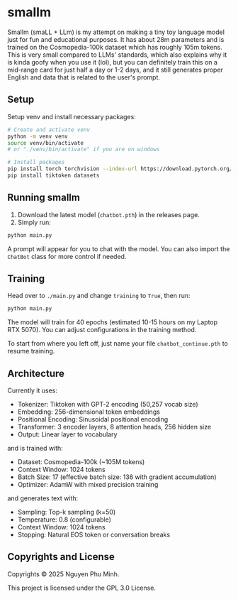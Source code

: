 # smallm

Smallm (smaLL + LLm) is my attempt on making a tiny toy language model just for fun and educational purposes. It has about 28m parameters and is trained on the Cosmopedia-100k dataset which has roughly 105m tokens. This is very small compared to LLMs' standards, which also explains why it is kinda goofy when you use it (lol), but you can definitely train this on a mid-range card for just half a day or 1-2 days, and it still generates proper English and data that is related to the user's prompt.

## Setup

Setup venv and install necessary packages:

```sh
# Create and activate venv
python -m venv venv
source venv/bin/activate
# or "./venv/bin/activate" if you are on windows

# Install packages
pip install torch torchvision --index-url https://download.pytorch.org/whl/cu128
pip install tiktoken datasets
```

## Running smallm

1. Download the latest model (`chatbot.pth`) in the releases page.
2. Simply run:
```sh
python main.py
```

A prompt will appear for you to chat with the model. You can also import the `ChatBot` class for more control if needed.

## Training

Head over to `./main.py` and change `training` to `True`, then run:
```sh
python main.py
```

The model will train for 40 epochs (estimated 10-15 hours on my Laptop RTX 5070). You can adjust configurations in the training method.

To start from where you left off, just name your file `chatbot_continue.pth` to resume training.

## Architecture

Currently it uses:

* Tokenizer: Tiktoken with GPT-2 encoding (50,257 vocab size)
* Embedding: 256-dimensional token embeddings
* Positional Encoding: Sinusoidal positional encoding
* Transformer: 3 encoder layers, 8 attention heads, 256 hidden size
* Output: Linear layer to vocabulary

and is trained with:

* Dataset: Cosmopedia-100k (~105M tokens)
* Context Window: 1024 tokens
* Batch Size: 17 (effective batch size: 136 with gradient accumulation)
* Optimizer: AdamW with mixed precision training

and generates text with:

* Sampling: Top-k sampling (k=50)
* Temperature: 0.8 (configurable)
* Context Window: 1024 tokens
* Stopping: Natural EOS token or conversation breaks

## Copyrights and License

Copyrights © 2025 Nguyen Phu Minh.

This project is licensed under the GPL 3.0 License.
